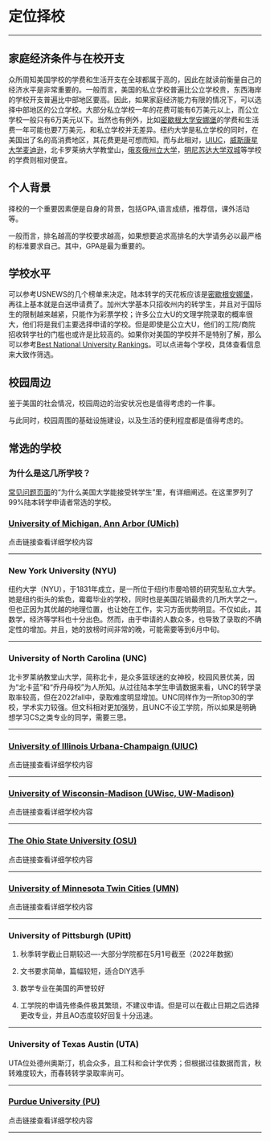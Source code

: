 # 定位择校

***

## 家庭经济条件与在校开支

众所周知美国学校的学费和生活开支在全球都属于高的，因此在就读前衡量自己的经济水平是非常重要的。一般而言，美国的私立学校普遍比公立学校贵，东西海岸的学校开支普遍比中部地区要高。因此，如果家庭经济能力有限的情况下，可以选择中部地区的公立学校。大部分私立学校一年的花费可能有6万美元以上，而公立学校一般只有6万美元以下。当然也有例外，比如[密歇根大学安娜堡](/schools/umich)的学费和生活费一年可能也要7万美元，和私立学校并无差异。纽约大学是私立学校的同时，在美国出了名的高消费地区，其花费更是可想而知。而与此相对，[UIUC](/schools/uiuc)，[威斯康星大学麦迪逊](/schools/wisc)，北卡罗莱纳大学教堂山，[俄亥俄州立大学](/schools/osu)，[明尼苏达大学双城](/schools/umn)等学校的学费则相对便宜。

## 个人背景

择校的一个重要因素便是自身的背景，包括GPA,语言成绩，推荐信，课外活动等。

一般而言，排名越高的学校要求越高，如果想要追求高排名的大学请务必以最严格的标准要求自己。其中，GPA是最为重要的。

## 学校水平

可以参考USNEWS的几个榜单来决定。陆本转学的天花板应该是[密歇根安娜堡](/schools/umich)，再往上基本就是白送申请费了。加州大学基本只招收州内的转学生，并且对于国际生的限制越来越紧，只能作为彩票学校；许多公立大U的文理学院录取的概率很大，他们将是我们主要选择申请的学校。但是即使是公立大U，他们的工院/商院招收转学社的门槛也或许是比较高的。如果你对美国的学校并不是特别了解，那么可以参考[Best National University Rankings](/school_list)。可以点进每个学校，具体查看信息来大致作筛选。

## 校园周边

鉴于美国的社会情况，校园周边的治安状况也是值得考虑的一件事。

与此同时，校园周围的基础设施建设，以及生活的便利程度都是值得考虑的。

## 常选的学校

### 为什么是这几所学校？
[常见问题页面](/faq)的“为什么美国大学能接受转学生”里，有详细阐述。在这里罗列了99%陆本转学申请者常选的学校。

### [University of Michigan, Ann Arbor (UMich)](/schools/umich)

点击链接查看详细学校内容

***

### New York University (NYU)
纽约大学（NYU），于1831年成立，是一所位于纽约市曼哈顿的研究型私立大学。她是纽约街头的紫色，霉霉毕业的学校，同时也是美国花销最贵的几所大学之一。但也正因为其优越的地理位置，也让她在工作，实习方面优势明显。不仅如此，其数学，经济等学科也十分出色。然而，由于申请的人数众多，也导致了录取的不确定性的增加。并且，她的放榜时间非常的晚，可能需要等到6月中旬。

***

### University of North Carolina (UNC)
北卡罗莱纳教堂山大学，简称北卡，是众多篮球迷的女神校，校园风景优美，因为“北卡蓝”和“乔丹母校”为人所知。从过往陆本学生申请数据来看，UNC的转学录取率较高，但在2022fall中，录取难度明显增加。UNC同样作为一所top30的学校，学术实力较强。但文科相对更加强势，且UNC不设工学院，所以如果是明确想学习CS之类专业的同学，需要三思。

***

### [University of Illinois Urbana-Champaign (UIUC)](/schools/uiuc)

点击链接查看详细学校内容

***

### [University of Wisconsin-Madison (UWisc, UW-Madison)](/schools/wisc)

点击链接查看详细学校内容

***

### [The Ohio State University (OSU)](/schools/osu)

点击链接查看详细学校内容

***

### [University of Minnesota Twin Cities (UMN)](/schools/umn)

点击链接查看详细学校内容

***

### University of Pittsburgh (UPitt)

1. 秋季转学截止日期较迟—-大部分学院都在5月1号截至（2022年数据）

2. 文书要求简单，篇幅较短，适合DIY选手

3. 数学专业在美国的声誉较好

4. 工学院的申请先修条件极其繁琐，不建议申请。但是可以在截止日期之后选择更改专业，并且AO态度较好回复十分迅速。

***

### University of Texas Austin (UTA)

UTA位处德州奥斯汀，机会众多，且工科和会计学优秀；但根据过往数据而言，秋转难度较大，而春转转学录取率尚可。

***

### [Purdue University (PU)](/schools/purdue)

点击链接查看详细学校内容

***
